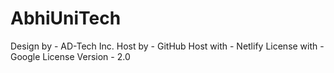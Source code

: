 # AbhiUniTech
Design by - AD-Tech Inc. 
Host by - GitHub 
Host with - Netlify 
License with - Google
License Version - 2.0
